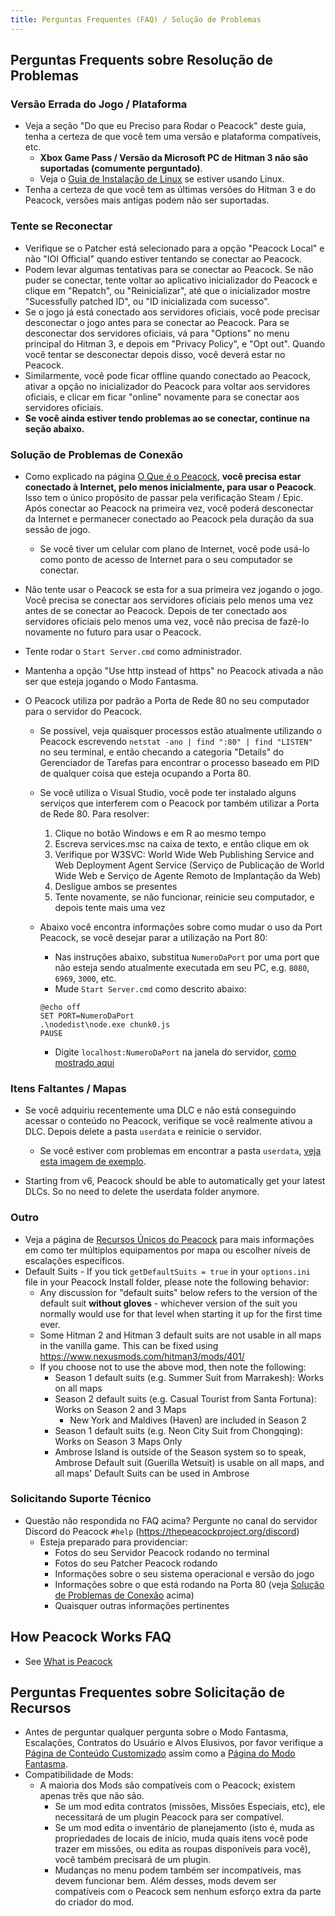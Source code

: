 ```yaml
---
title: Perguntas Frequentes (FAQ) / Solução de Problemas
---
```


## Perguntas Frequents sobre Resolução de Problemas

### Versão Errada do Jogo / Plataforma

-   Veja a seção "Do que eu Preciso para Rodar o Peacock" deste guia, tenha a certeza de que você tem uma versão e plataforma compatíveis, etc.
    -   **Xbox Game Pass / Versão da Microsoft PC de Hitman 3 não são suportadas (comumente perguntado)**.
    -   Veja o [Guia de Instalação de Linux](https://thepeacockproject.org/wiki/guides/linux-setup) se estiver usando Linux.
-   Tenha a certeza de que você tem as últimas versões do Hitman 3 e do Peacock, versões mais antigas podem não ser suportadas.

### Tente se Reconectar

-   Verifique se o Patcher está selecionado para a opção "Peacock Local" e não "IOI Official" quando estiver tentando se conectar ao Peacock.
-   Podem levar algumas tentativas para se conectar ao Peacock. Se não puder se conectar, tente voltar ao aplicativo inicializador do Peacock e clique em "Repatch", ou "Reinicializar", até que o inicializador mostre "Sucessfully patched ID", ou "ID inicializada com sucesso".
-   Se o jogo já está conectado aos servidores oficiais, você pode precisar desconectar o jogo antes para se conectar ao Peacock. Para se desconectar dos servidores oficiais, vá para "Options" no menu principal do Hitman 3, e depois em "Privacy Policy", e "Opt out". Quando você tentar se desconectar depois disso, você deverá estar no Peacock.
-   Similarmente, você pode ficar offline quando conectado ao Peacock, ativar a opção no inicializador do Peacock para voltar aos servidores oficiais, e clicar em ficar "online" novamente para se conectar aos servidores oficiais.
-   **Se você ainda estiver tendo problemas ao se conectar, continue na seção abaixo.**

### Solução de Problemas de Conexão

-   Como explicado na página [O Que é o Peacock](https://thepeacockproject.org/wiki/intel/what-is-peacock), **você precisa estar conectado à Internet, pelo menos inicialmente, para usar o Peacock**. Isso tem o único propósito de passar pela verificação Steam / Epic. Após conectar ao Peacock na primeira vez, você poderá desconectar da Internet e permanecer conectado ao Peacock pela duração da sua sessão de jogo.
    -   Se você tiver um celular com plano de Internet, você pode usá-lo como ponto de acesso de Internet para o seu computador se conectar.
-   Não tente usar o Peacock se esta for a sua primeira vez jogando o jogo. Você precisa se conectar aos servidores oficiais pelo menos uma vez antes de se conectar ao Peacock. Depois de ter conectado aos servidores oficiais pelo menos uma vez, você não precisa de fazê-lo novamente no futuro para usar o Peacock.
-   Tente rodar o `Start Server.cmd` como administrador.
-   Mantenha a opção "Use http instead of https" no Peacock ativada a não ser que esteja jogando o Modo Fantasma.

-   O Peacock utiliza por padrão a Porta de Rede 80 no seu computador para o servidor do Peacock.

    -   Se possível, veja quaisquer processos estão atualmente utilizando o Peacock escrevendo `netstat -ano | find ":80" | find "LISTEN"` no seu terminal, e então checando a categoria "Details" do Gerenciador de Tarefas para encontrar o processo baseado em PID de qualquer coisa que esteja ocupando a Porta 80.
    -   Se você utiliza o Visual Studio, você pode ter instalado alguns serviços que interferem com o Peacock por também utilizar a Porta de Rede 80. Para resolver:

        1. Clique no botão Windows e em R ao mesmo tempo
        2. Escreva services.msc na caixa de texto, e então clique em ok
        3. Verifique por W3SVC: World Wide Web Publishing Service and Web Deployment Agent Service (Serviço de Publicação de World Wide Web e Serviço de Agente Remoto de Implantação da Web)
        4. Desligue ambos se presentes
        5. Tente novamente, se não funcionar, reinicie seu computador, e depois tente mais uma vez

    -   Abaixo você encontra informações sobre como mudar o uso da Port Peacock, se você desejar parar a utilização na Port 80:
        -   Nas instruções abaixo, substitua `NumeroDaPort` por uma port que não esteja sendo atualmente executada em seu PC, e.g. `8080`, `6969`, `3000`, etc.
        -   Mude `Start Server.cmd` como descrito abaixo:
        ```
        @echo off
        SET PORT=NumeroDaPort
        .\nodedist\node.exe chunk0.js
        PAUSE
        ```
        -   Digite `localhost:NumeroDaPort` na janela do servidor, [como mostrado aqui](https://media.discordapp.net/attachments/839264571990343681/992523717869568050/unknown.png)

### Itens Faltantes / Mapas

-   Se você adquiriu recentemente uma DLC e não está conseguindo acessar o conteúdo no Peacock, verifique se você realmente ativou a DLC. Depois delete a pasta `userdata` e reinicie o servidor.

    -   Se você estiver com problemas em encontrar a pasta `userdata`, [veja esta imagem de exemplo](https://media.discordapp.net/attachments/833505136290299935/991071183732613200/unknown.png).

-   Starting from v6, Peacock should be able to automatically get your latest DLCs. So no need to delete the userdata folder anymore.

### Outro

-   Veja a página de [Recursos Únicos do Peacock](../intel/loadout-profiles-elp) para mais informações em como ter múltiplos equipamentos por mapa ou escolher níveis de escalações específicos.
-   Default Suits - If you tick `getDefaultSuits = true` in your `options.ini` file in your Peacock Install folder, please note the following behavior:
    -   Any discussion for "default suits" below refers to the version of the default suit **without gloves** - whichever version of the suit you normally would use for that level when starting it up for the first time ever.
    -   Some Hitman 2 and Hitman 3 default suits are not usable in all maps in the vanilla game. This can be fixed using https://www.nexusmods.com/hitman3/mods/401/
    -   If you choose not to use the above mod, then note the following:
        -   Season 1 default suits (e.g. Summer Suit from Marrakesh): Works on all maps
        -   Season 2 default suits (e.g. Casual Tourist from Santa Fortuna): Works on Season 2 and 3 Maps
            -   New York and Maldives (Haven) are included in Season 2
        -   Season 1 default suits (e.g. Neon City Suit from Chongqing): Works on Season 3 Maps Only
        -   Ambrose Island is outside of the Season system so to speak, Ambrose Default suit (Guerilla Wetsuit) is usable on all maps, and all maps' Default Suits can be used in Ambrose

### Solicitando Suporte Técnico

-   Questão não respondida no FAQ acima? Pergunte no canal do servidor Discord do Peacock `#help` (https://thepeacockproject.org/discord)
    -   Esteja preparado para providenciar:
        -   Fotos do seu Servidor Peacock rodando no terminal
        -   Fotos do seu Patcher Peacock rodando
        -   Informações sobre o seu sistema operacional e versão do jogo
        -   Informações sobre o que está rodando na Porta 80 (veja [Solução de Problemas de Conexão](faq/#connection-troubleshooting) acima)
        -   Quaisquer outras informações pertinentes

## How Peacock Works FAQ

-   See [What is Peacock](https://thepeacockproject.org/wiki/intel/what-is-peacock)

## Perguntas Frequentes sobre Solicitação de Recursos

-   Antes de perguntar qualquer pergunta sobre o Modo Fantasma, Escalações, Contratos do Usuário e Alvos Elusivos, por favor verifique a [Página de Conteúdo Customizado](https://thepeacockproject.org/wiki/custom-content) assim como a [Página do Modo Fantasma](https://thepeacockproject.org/wiki/ghost-mode/).
-   Compatibilidade de Mods:
    -   A maioria dos Mods são compatíveis com o Peacock; existem apenas três que não são.
        -   Se um mod edita contratos (missões, Missões Especiais, etc), ele necessitará de um plugin Peacock para ser compatível.
        -   Se um mod edita o inventário de planejamento (isto é, muda as propriedades de locais de início, muda quais itens você pode trazer em missões, ou edita as roupas disponíveis para você), você também precisará de um plugin.
        -   Mudanças no menu podem também ser incompatíveis, mas devem funcionar bem. Além desses, mods devem ser compatíveis com o Peacock sem nenhum esforço extra da parte do criador do mod.
